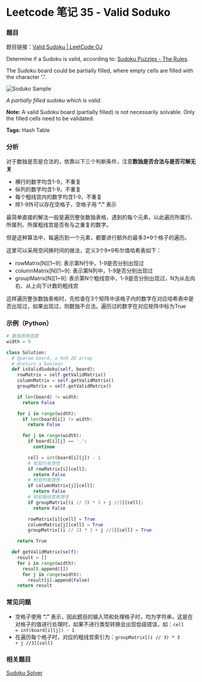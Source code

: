 ---
---

# Leetcode 笔记 35 - Valid Soduko

### 题目

题目链接：[Valid Sudoku | LeetCode OJ](https://oj.leetcode.com/problems/valid-sudoku/)

Determine if a Sudoku is valid, according to:  [Sudoku Puzzles - The Rules](http://sudoku.com.au/TheRules.aspx).

The Sudoku board could be partially filled, where empty cells are filled with the character **'.'**.

![Soduko Sample](http://upload.wikimedia.org/wikipedia/commons/thumb/f/ff/Sudoku-by-L2G-20050714.svg/250px-Sudoku-by-L2G-20050714.svg.png)

*A partially filled sudoku which is valid.*

**Note:**
A valid Sudoku board (partially filled) is not necessarily solvable. Only the filled cells need to be validated.

**Tags:** Hash Table

### 分析

对于数独是否是合法的，依靠以下三个判断条件，注意**数独是否合法与是否可解无关**

+ 横行的数字均含1-9，不重复
+ 纵列的数字均含1-9，不重复
+ 每个粗线宫内的数字均含1-9，不重复
+ 除1-9外可以存在空格子，空格子用 **“.”** 表示

最简单直接的解法一般是遍历整张数独表格，遇到的每个元素，以此遍历所属行、所属列、所属粗线宫是否有与之重复的数字。

但是这种算法中，每遍历到一个元素，都要进行额外的最多3*9个格子的遍历。

这里可以采用空间换时间的做法，定义3个9*9布尔值哈希表如下：

+ rowMatrix[N][1~9]: 表示第N行中，1-9是否分别出现过
+ columnMatrix[N][1~9]: 表示第N列中，1-9是否分别出现过
+ groupMatrix[N][1~9]: 表示第N个粗线宫中，1-9是否分别出现过，N为从左向右、从上向下计数的粗线宫

这样遍历整张数独表格时，先检查在3个矩阵中该格子内的数字在对应哈希表中是否出现过，如果出现过，则数独不合法。遍历过的数字在对应矩阵中标为True

### 示例（Python）

```python
# 数独表格宽度
width = 9

class Solution:
  # @param board, a 9x9 2D array
  # @return a boolean
  def isValidSudoku(self, board):
    rowMatrix = self.getValidMatrix()
    columnMatrix = self.getValidMatrix()
    groupMatrix = self.getValidMatrix()

    if len(board) != width:
      return False

    for i in range(width):
      if len(board[i]) != width:
        return False

      for j in range(width):
        if board[i][j] == '.':
          continue

        cell = int(board[i][j]) - 1
        # 检验行有效性
        if rowMatrix[i][cell]:
          return False
        # 检验列有效性
        if columnMatrix[j][cell]:
          return False
        # 检验粗线宫有效性
        if groupMatrix[(i // 3) * 3 + j //3][cell]:
          return False

        rowMatrix[i][cell] = True
        columnMatrix[j][cell] = True
        groupMatrix[(i // 3) * 3 + j //3][cell] = True

    return True

  def getValidMatrix(self):
    result = []
    for i in range(width):
      result.append([])
      for j in range(width):
        result[i].append(False)
    return result
```
### 常见问题

+ 空格子使用 **“.”** 表示，因此题目的输入项和处理格子时，均为字符串，这是在对格子的值进行处理时，如果不进行类型转换会出现低级错误，如：<code>cell = int(board[i][j]) - 1</code>
+ 在遍历每个格子时，对应的粗线宫索引为：<code>groupMatrix[(i // 3) * 3 + j //3][cell]</code>

### 相关题目

[Sudoku Solver](036.Sudoku.solver.md)
